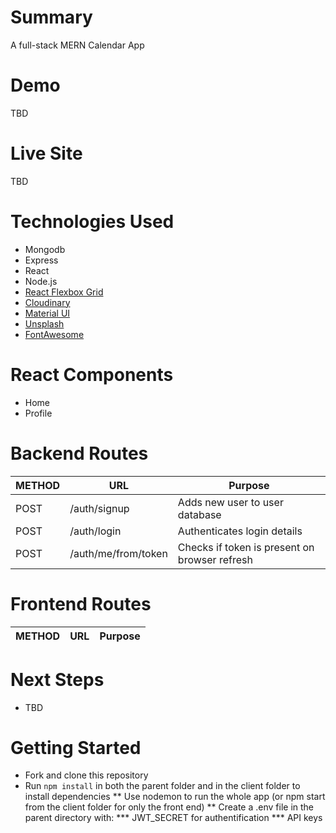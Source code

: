 # Summary
 A full-stack MERN Calendar App

# Demo

TBD

# Live Site

TBD

# Technologies Used
* Mongodb
* Express
* React
* Node.js
* [React Flexbox Grid](https://roylee0704.github.io/react-flexbox-grid/)
* [Cloudinary](https://cloudinary.com/)
* [Material UI](http://www.material-ui.com/#/)
* [Unsplash](https://unsplash.com/)
* [FontAwesome](http://fontawesome.io/)

# React Components
* Home
* Profile

# Backend Routes
METHOD | URL | Purpose
--- | --- | ---
POST | /auth/signup | Adds new user to user database
POST | /auth/login | Authenticates login details
POST | /auth/me/from/token | Checks if token is present on browser refresh

# Frontend Routes
METHOD | URL | Purpose
--- | --- | ---


# Next Steps
* TBD

# Getting Started
* Fork and clone this repository
* Run `npm install` in both the parent folder and in the client folder to install dependencies
** Use nodemon to run the whole app (or npm start from the client folder for only the front end)
** Create a .env file in the parent directory with: 
*** JWT_SECRET for authentification
*** API keys
